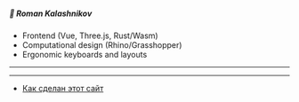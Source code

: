 ##### 🧔 Roman Kalashnikov

- Frontend (Vue, Three.js, Rust/Wasm)
- Computational design (Rhino/Grasshopper)
- Ergonomic keyboards and layouts
---

<!-- <button href="https://google.com" onclick="location.href='https://t.me/flowercraft_bot'" style="background-color: springgreen; color: #000; border: 0; font-weight: 600; border-radius: 1.5rem; padding: 0 0.8rem 0 0.3rem; box-shadow: 0 0 160px 80px #0F63, 0 0 8px 2px #6FC4, 0 0 80px 20px #6FC4;"><i class="fa-brands fa-telegram"></i>Play</button> -->

---


- [Как сделан этот сайт](md/site)
